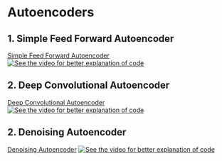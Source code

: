 # Autoencoders

## 1. Simple Feed Forward Autoencoder
[Simple Feed Forward Autoencoder](https://github.com/developershutt/Autoencoders/tree/main/1.%20Intro%20to%20Autoencoder)
[![See the video for better explanation of code](https://img.youtube.com/vi/CCipk_ZH49I/0.jpg)](https://www.youtube.com/watch?v=CCipk_ZH49I)

## 2. Deep Convolutional Autoencoder
[Deep Convolutional Autoencoder](https://github.com/developershutt/Autoencoders/tree/main/DC%20Autoencoder)
[![See the video for better explanation of code](https://img.youtube.com/vi/P2lYhhCZ0Vg/0.jpg)](https://www.youtube.com/watch?v=P2lYhhCZ0Vg)

## 2. Denoising Autoencoder
[Denoising Autoencoder](https://github.com/developershutt/Autoencoders/tree/main/3%20-%20Denoise%20Autoencoder)
[![See the video for better explanation of code](https://img.youtube.com/vi/ebPq0cILZV8/0.jpg)](https://www.youtube.com/watch?v=ebPq0cILZV8)